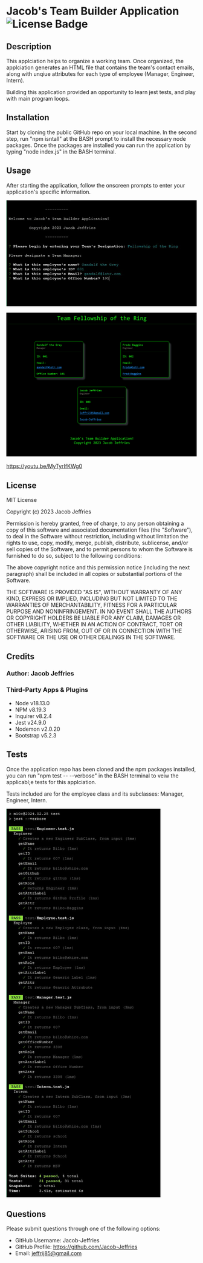 # Jacob's Team Builder Application ![License Badge](https://img.shields.io/badge/license-MIT-green)

## Description

This applciation helps to organize a working team. Once organized, the applciation generates an HTML file that contains the team's contact emails, along with unqiue attributes for each type of employee (Manager, Engineer, Intern).

Building this application provided an opportunity to learn jest tests, and play with main program loops. 

## Installation

Start by cloning the public GitHub repo on your local machine. In the second step, run "npm isntall" at the BASH prompt to install the necessary node packages. Once the packages are installed you can run the application by typing "node index.js" in the BASH terminal.

## Usage

After starting the application, follow the onscreen prompts to enter your application's specific information.

![Application Screenshot](./src/manager.jpg)

![Application Screenshot](./src/lotr_team.png)

https://youtu.be/MyTyrIfKWg0

## License

MIT License

Copyright (c) 2023 Jacob Jeffries

Permission is hereby granted, free of charge, to any person obtaining a copy of this software and associated documentation files (the "Software"), to deal in the Software without restriction, including without limitation the rights to use, copy, modify, merge, publish, distribute, sublicense, and/or sell copies of the Software, and to permit persons to whom the Software is furnished to do so, subject to the following conditions:

The above copyright notice and this permission notice (including the next paragraph) shall be included in all copies or substantial portions of the Software.

THE SOFTWARE IS PROVIDED "AS IS", WITHOUT WARRANTY OF ANY KIND, EXPRESS OR IMPLIED, INCLUDING BUT NOT LIMITED TO THE WARRANTIES OF MERCHANTABILITY, FITNESS FOR A PARTICULAR PURPOSE AND NONINFRINGEMENT. IN NO EVENT SHALL THE AUTHORS OR COPYRIGHT HOLDERS BE LIABLE FOR ANY CLAIM, DAMAGES OR OTHER LIABILITY, WHETHER IN AN ACTION OF CONTRACT, TORT OR OTHERWISE, ARISING FROM, OUT OF OR IN CONNECTION WITH THE SOFTWARE OR THE USE OR OTHER DEALINGS IN THE SOFTWARE.

## Credits

### Author: Jacob Jeffries

### Third-Party Apps & Plugins
* Node v18.13.0
* NPM v8.19.3
* Inquirer v8.2.4
* Jest  v24.9.0
* Nodemon v2.0.20
* Bootstrap v5.2.3

## Tests

Once the application repo has been cloned and the npm packages installed, you can run "npm test -- --verbose" in the BASH terminal to veiw the applicabl;e tests for this applciation. 

Tests included are for the employee class and its subclasses: Manager, Engineer, Intern.

![Application Screenshot](./src/npmTests.jpg)

## Questions

Please submit questions through one of the following options:

* GitHub Username: Jacob-Jeffries
* GitHub Profile: https://github.com/Jacob-Jeffries
* Email: jeffrij85@gmail.com